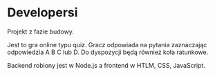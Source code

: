 # Developersi
Projekt z fazie budowy.

Jest to gra online typu quiz. Gracz odpowiada na pytania zaznaczając odpowiedzia A B C lub D. Do dyspozycji będą również koła ratunkowe.

Backend robiony jest w Node.js a frontend w HTLM, CSS, JavaScript.
